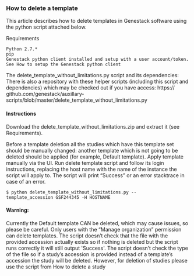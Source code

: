 ### How to delete a template
This article describes how to delete templates in Genestack software using the python script attached below.
  
Requirements
```
Python 2.7.*
pip
Genestack python client installed and setup with a user account/token. See How to setup the Genestack python client
```
  
The delete_template_without_limitations.py script and its dependencies:
There is also a repository with these helper scripts (including this script and dependencies) which may be checked out if you have access: https://
github.com/genestack/auxillary-scripts/blob/master/delete_template_without_limitations.py

#### Instructions
Download the delete_template_without_limitations.zip and extract it (see Requirements).
  
Before a template deletion all the studies which have this template set should be manually changed: another template which is not going
to be deleted should be applied (for example, Default template). Apply template manually via the UI.
Run delete template script and follow its login instructions, replacing the host name with the name of the instance the script will apply to.
The script will print “Success” or an error stacktrace in case of an error.
  
```
$ python delete_template_without_limitations.py --
template_accession GSF244345 -H HOSTNAME
```
  
#### Warning:
Currently the Default template CAN be deleted, which may cause issues, so please be careful.
Only users with the “Manage organization” permission can delete templates.
The script doesn’t check that the file with the provided accession actually exists so if nothing is deleted but the script runs
correctly it will still output 'Success'.
The script doesn’t check the type of the file so if a study’s accession is provided instead of a template’s accession the study will
be deleted. However, for deletion of studies please use the script from How to delete a study
